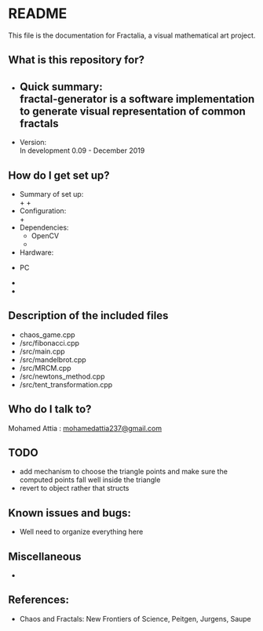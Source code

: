 # README #
This file is the  documentation for Fractalia, a visual mathematical art project.

## What is this repository for?
* Quick summary:  
fractal-generator is a software implementation to generate visual representation of common fractals
   - 
* Version:  
In development 0.09 - December 2019

## How do I get set up?
* Summary of set up:  
   + 
   + 
* Configuration:  
   + 
* Dependencies:  
   + OpenCV
   + 
* Hardware:  
 + PC
  - 
  - 

## Description of the included files 
* chaos_game.cpp
* /src/fibonacci.cpp
* /src/main.cpp
* /src/mandelbrot.cpp
* /src/MRCM.cpp
* /src/newtons_method.cpp
* /src/tent_transformation.cpp
## Who do I talk to? 
Mohamed Attia : mohamedattia237@gmail.com



## TODO
* add mechanism to choose the triangle points and make sure the computed points fall well inside the triangle
* revert to object rather that structs

## Known issues and bugs:
* Well need to organize everything here
 
## Miscellaneous 
* 

## References:
* Chaos and Fractals: New Frontiers of Science, Peitgen, Jurgens, Saupe

